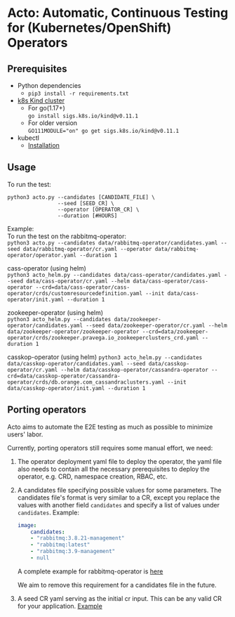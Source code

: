 # Acto: Automatic, Continuous Testing for (Kubernetes/OpenShift) Operators

## Prerequisites
- Python dependencies
    - `pip3 install -r requirements.txt`
- [k8s Kind cluster](https://kind.sigs.k8s.io/)  
    - For go(1.17+)  
    `go install sigs.k8s.io/kind@v0.11.1`
    - For older version  
    `GO111MODULE="on" go get sigs.k8s.io/kind@v0.11.1`
- kubectl
    - [Installation](https://kubernetes.io/docs/tasks/tools/install-kubectl-linux/)

## Usage
To run the test:  
```
python3 acto.py --candidates [CANDIDATE_FILE] \
                --seed [SEED_CR] \
                --operator [OPERATOR_CR] \
                --duration [#HOURS]
```

Example:  
To run the test on the rabbitmq-operator:  
`python3 acto.py --candidates data/rabbitmq-operator/candidates.yaml --seed data/rabbitmq-operator/cr.yaml --operator data/rabbitmq-operator/operator.yaml --duration 1`

cass-operator (using helm)   
`python3 acto_helm.py --candidates data/cass-operator/candidates.yaml --seed data/cass-operator/cr.yaml --helm data/cass-operator/cass-operator --crd=data/cass-operator/cass-operator/crds/customresourcedefinition.yaml --init data/cass-operator/init.yaml --duration 1`

zookeeper-operator (using helm)  
`python3 acto_helm.py --candidates data/zookeeper-operator/candidates.yaml --seed data/zookeeper-operator/cr.yaml --helm data/zookeeper-operator/zookeeper-operator --crd=data/zookeeper-operator/crds/zookeeper.pravega.io_zookeeperclusters_crd.yaml --duration 1`

casskop-operator (using helm)
`python3 acto_helm.py --candidates data/casskop-operator/candidates.yaml --seed data/casskop-operator/cr.yaml --helm data/casskop-operator/cassandra-operator --crd=data/casskop-operator/cassandra-operator/crds/db.orange.com_cassandraclusters.yaml --init data/casskop-operator/init.yaml --duration 1`

## Porting operators
Acto aims to automate the E2E testing as much as possible to minimize users' labor.

Currently, porting operators still requires some manual effort, we need:
1. The operator deployment yaml file to deploy the operator, the yaml file also needs to contain all the necessary prerequisites to deploy the operator, e.g. CRD, namespace creation, RBAC, etc.
2. A candidates file specifying possible values for some parameters. The candidates file's format is very similar to a CR, except you replace the values with another field `candidates` and specify a list of values under `candidates`. Example:
    ```yaml
    image:
        candidates:
        - "rabbitmq:3.8.21-management"
        - "rabbitmq:latest"
        - "rabbitmq:3.9-management"
        - null
    ```
    A complete example for rabbitmq-operator is [here](data/rabbitmq-operator/candidates.yaml)

    We aim to remove this requirement for a candidates file in the future.
3. A seed CR yaml serving as the initial cr input. This can be any valid CR for your application. [Example](data/rabbitmq-operator/cr.yaml)
